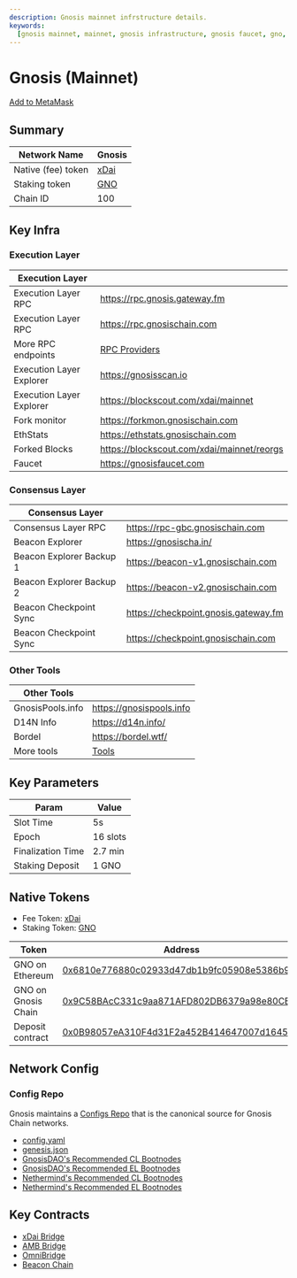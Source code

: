 ```yaml
---
description: Gnosis mainnet infrstructure details.
keywords:
  [gnosis mainnet, mainnet, gnosis infrastructure, gnosis faucet, gno, xdai]
---
```


# Gnosis (Mainnet)

[Add to MetaMask](https://shanejonas.github.io/metamask-link/deep?method=wallet_addEthereumChain&params[0][chainId]=0x64&params[0][chainName]=Gnosis&params[0][rpcUrls][0]=https://rpc.gnosischain.com&params[0][nativeCurrency][name]=xDAI&params[0][nativeCurrency][symbol]=XDAI&params[0][nativeCurrency][decimals]=18&params[0][blockExplorerUrls][0]=https://gnosisscan.io)

## Summary

| Network Name       | Gnosis                    |
| ------------------ | ------------------------- |
| Native (fee) token | [xDai](../tokens/xdai.md) |
| Staking token      | [GNO](../tokens/gno.md)   |
| Chain ID           | 100                       |

## Key Infra

### Execution Layer

| Execution Layer          |                                             |
| ------------------------ | ------------------------------------------- |
| Execution Layer RPC      | https://rpc.gnosis.gateway.fm               |
| Execution Layer RPC      | https://rpc.gnosischain.com                 |
| More RPC endpoints       | [RPC Providers](../../tools/rpc/README.mdx) |
| Execution Layer Explorer | https://gnosisscan.io                       |
| Execution Layer Explorer | https://blockscout.com/xdai/mainnet         |
| Fork monitor             | https://forkmon.gnosischain.com             |
| EthStats                 | https://ethstats.gnosischain.com            |
| Forked Blocks            | https://blockscout.com/xdai/mainnet/reorgs  |
| Faucet                   | https://gnosisfaucet.com                    |

### Consensus Layer

| Consensus Layer          |                                             |
| ------------------------ | ------------------------------------------- |
| Consensus Layer RPC      | https://rpc-gbc.gnosischain.com             |
| Beacon Explorer          | https://gnosischa.in/                       |
| Beacon Explorer Backup 1 | https://beacon-v1.gnosischain.com           |
| Beacon Explorer Backup 2 | https://beacon-v2.gnosischain.com           |
| Beacon Checkpoint Sync   | https://checkpoint.gnosis.gateway.fm        |
| Beacon Checkpoint Sync   | https://checkpoint.gnosischain.com          |

### Other Tools

| Other Tools      |                                |
| ---------------- | ------------------------------ |
| GnosisPools.info | https://gnosispools.info       |
| D14N Info        | https://d14n.info/             |
| Bordel           | https://bordel.wtf/            |
| More tools       | [Tools](../../tools/README.md) |

## Key Parameters

| Param             | Value    |
| ----------------- | -------- |
| Slot Time         | 5s       |
| Epoch             | 16 slots |
| Finalization Time | 2.7 min  |
| Staking Deposit   | 1 GNO    |

## Native Tokens

- Fee Token: [xDai](../tokens/xdai.md)
- Staking Token: [GNO](../tokens/gno.md)

| Token               | Address                                                                                                                |
| ------------------- | ---------------------------------------------------------------------------------------------------------------------- |
| GNO on Ethereum     | [0x6810e776880c02933d47db1b9fc05908e5386b96](https://etherscan.io/token/0x6810e776880c02933d47db1b9fc05908e5386b96)    |
| GNO on Gnosis Chain | [0x9C58BAcC331c9aa871AFD802DB6379a98e80CEdb](https://gnosisscan.io/token/0x9C58BAcC331c9aa871AFD802DB6379a98e80CEdb)   |
| Deposit contract    | [0x0B98057eA310F4d31F2a452B414647007d1645d9](https://gnosisscan.io/address/0x0B98057eA310F4d31F2a452B414647007d1645d9) |

## Network Config

### Config Repo

Gnosis maintains a [Configs Repo](https://github.com/gnosischain/configs/) that is the canonical source for Gnosis Chain networks.

- [config.yaml](https://github.com/gnosischain/configs/blob/main/mainnet/config.yaml)
- [genesis.json](https://github.com/gnosischain/configs/blob/main/mainnet/genesis.json)
- [GnosisDAO's Recommended CL Bootnodes](https://github.com/gnosischain/configs/blob/main/mainnet/bootnodes.yaml)
- [GnosisDAO's Recommended EL Bootnodes](https://github.com/gnosischain/configs/blob/main/mainnet/bootnodes_execution.yaml)
- [Nethermind's Recommended CL Bootnodes](https://github.com/NethermindEth/ansible-deployments/blob/main/poa_networks/gnosis/inventory/data/bootnodes-beacon.json)
- [Nethermind's Recommended EL Bootnodes](https://github.com/NethermindEth/ansible-deployments/blob/main/poa_networks/gnosis/inventory/data/bootnodes-execution.json)

## Key Contracts

- [xDai Bridge](../../bridges/tokenbridge/xdai-bridge#key-contracts)
- [AMB Bridge](../../bridges/tokenbridge/amb-bridge#key-contracts)
- [OmniBridge](../../bridges/tokenbridge/omnibridge#key-contracts)
- [Beacon Chain](../../specs/gbc/README.md)
